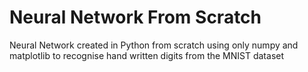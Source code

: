 # Neural Network From Scratch
Neural Network created in Python from scratch using only numpy and matplotlib to recognise hand written digits from the MNIST dataset
